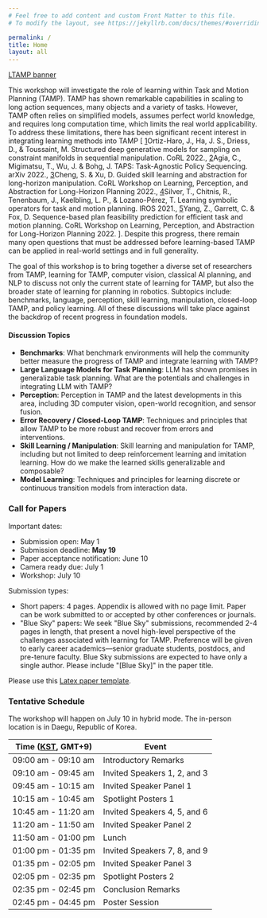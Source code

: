```yaml
---
# Feel free to add content and custom Front Matter to this file.
# To modify the layout, see https://jekyllrb.com/docs/themes/#overriding-theme-defaults

permalink: /
title: Home
layout: all
---
```


[LTAMP banner](https://zt-yang.github.io/rss23-l4tamp-workshop/assets/LTAMP-banner.png)

This workshop will investigate the role of learning within Task and Motion Planning (TAMP). TAMP has shown remarkable capabilities in scaling to long action sequences, many objects and a variety of tasks. However, TAMP often relies on simplified models, assumes perfect world knowledge, and requires long computation time, which limits the real world applicability. To address these limitations, there has been significant recent interest in integrating learning methods into TAMP [
<span class="secret1"><a href="https://proceedings.mlr.press/v164/ortiz-haro22a.html" target="_blank">1</a></span><span class="reveal1">Ortiz-Haro, J., Ha, J. S., Driess, D., & Toussaint, M. Structured deep generative models for sampling on constraint manifolds in sequential manipulation. CoRL 2022.</span>,
<span class="secret2"><a href="https://arxiv.org/abs/2210.12250" target="_blank">2</a></span><span class="reveal2">Agia, C., Migimatsu, T., Wu, J. & Bohg, J. TAPS: Task-Agnostic Policy Sequencing. arXiv 2022.</span>,
<span class="secret3"><a href="https://arxiv.org/abs/2210.12631" target="_blank">3</a></span><span class="reveal3">Cheng, S. & Xu, D. Guided skill learning and abstraction for long-horizon manipulation. CoRL Workshop on Learning, Perception, and Abstraction for Long-Horizon Planning 2022.</span>,
<span class="secret4"><a href="https://arxiv.org/abs/2103.00589" target="_blank">4</a></span><span class="reveal4">Silver, T., Chitnis, R., Tenenbaum, J., Kaelbling, L. P., & Lozano-Pérez, T. Learning symbolic operators for task and motion planning. IROS 2021.</span>,
<span class="secret5"><a href="https://arxiv.org/abs/2211.01576" target="_blank">5</a></span><span class="reveal5">Yang, Z., Garrett, C. & Fox, D. Sequence-based plan feasibility prediction for efficient task and motion planning. CoRL Workshop on Learning, Perception, and Abstraction for Long-Horizon Planning 2022.</span>
]. Despite this progress, there remain many open questions that must be addressed before learning-based TAMP can be applied in real-world settings and in full generality.

The goal of this workshop is to bring together a diverse set of researchers from TAMP, learning for TAMP, computer vision, classical AI planning, and NLP to discuss not only the current state of learning for TAMP, but also the broader state of learning for planning in robotics. Subtopics include: benchmarks, language, perception, skill learning, manipulation, closed-loop TAMP, and policy learning. All of these discussions will take place against the backdrop of recent progress in foundation models.


#### Discussion Topics

- **Benchmarks**: What benchmark environments will help the community better measure the progress of TAMP and integrate learning with TAMP?
- **Large Language Models for Task Planning**: LLM has shown promises in generalizable task planning. What are the potentials and challenges in integrating LLM with TAMP?
- **Perception**: Perception in TAMP and the latest developments in this area, including 3D computer vision, open-world recognition, and sensor fusion.
- **Error Recovery / Closed-Loop TAMP**: Techniques and principles that allow TAMP to be more robust and recover from errors and interventions.
- **Skill Learning / Manipulation**: Skill learning and manipulation for TAMP, including but not limited to deep reinforcement learning and imitation learning. How do we make the learned skills generalizable and composable?
- **Model Learning**: Techniques and principles for learning discrete or continuous transition models from interaction data.


### Call for Papers

Important dates:
- Submission open: May 1
- Submission deadline: **May 19**
- Paper acceptance notification: June 10
- Camera ready due: July 1
- Workshop: July 10

Submission types:
- Short papers: 4 pages. Appendix is allowed with no page limit. Paper can be work submitted to or accepted by other conferences or journals.
- "Blue Sky" papers: We seek "Blue Sky" submissions, recommended 2-4 pages in length, that present a novel high-level perspective of the challenges associated with learning for TAMP. Preference will be given to early career academics—senior graduate students, postdocs, and pre-tenure faculty. Blue Sky submissions are expected to have only a single author. Please include "[Blue Sky]" in the paper title.

Please use this [Latex paper template](https://zt-yang.github.io/rss23-l4tamp-workshop/assets/paper-template-latex.zip).

### Tentative Schedule

The workshop will happen on July 10 in hybrid mode. The in-person location is in Daegu, Republic of Korea.  

<table>
<thead>
  <tr>
    <th>Time (<a href="https://www.worldtimeserver.com/current_time_in_KR.aspx?city=Daegu">KST</a>, GMT+9)</th>
    <th>Event</th>
  </tr>
</thead>
<tbody>
  <tr>
    <td>09:00 am - 09:10 am</td>
    <td>Introductory Remarks</td>
  </tr>
  <tr>
    <td>09:10 am - 09:45 am</td>
    <td>Invited Speakers 1, 2, and 3</td>
  </tr>
  <tr>
    <td>09:45 am - 10:15 am</td>
    <td>Invited Speaker Panel 1</td>
  </tr>
  <tr>
    <td>10:15 am - 10:45 am</td>
    <td>Spotlight Posters 1</td>
  </tr>
  <tr>
    <td>10:45 am - 11:20 am</td>
    <td>Invited Speakers 4, 5, and 6</td>
  </tr>
  <tr>
    <td>11:20 am - 11:50 am</td>
    <td>Invited Speaker Panel 2</td>
  </tr>
  <tr>
    <td>11:50 am - 01:00 pm</td>
    <td>Lunch</td>
  </tr>
  <tr>
    <td>01:00 pm - 01:35 pm</td>
    <td>Invited Speakers 7, 8, and 9</td>
  </tr>
  <tr>
    <td>01:35 pm - 02:05 pm</td>
    <td>Invited Speaker Panel 3</td>
  </tr>
  <tr>
    <td>02:05 pm - 02:35 pm</td>
    <td>Spotlight Posters 2</td>
  </tr>
  <tr>
    <td>02:35 pm - 02:45 pm</td>
    <td>Conclusion Remarks</td>
  </tr>
  <tr>
    <td>02:45 pm - 04:45 pm</td>
    <td>Poster Session</td>
  </tr>
</tbody>
</table>
